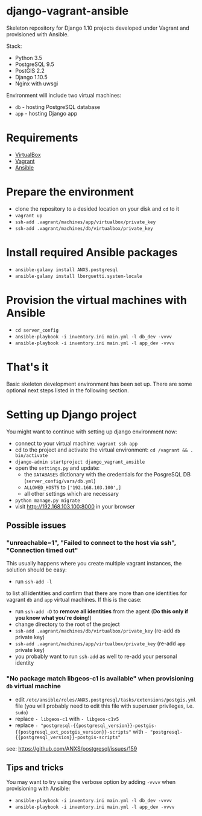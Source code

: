 # django-vagrant-ansible
Skeleton repository for Django 1.10 projects developed under Vagrant and provisioned with Ansible.

Stack:
* Python 3.5
* PostgreSQL 9.5
* PostGIS 2.2
* Django 1.10.5
* Nginx with uwsgi

Environment will include two virtual machines:
* `db` - hosting PostgreSQL database
* `app` - hosting Django app

# Requirements
* [VirtualBox](https://www.virtualbox.org/wiki/Downloads)
* [Vagrant](https://www.vagrantup.com/)
* [Ansible](https://www.ansible.com/)

# Prepare the environment
* clone the repository to a desided location on your disk and `cd` to it
* `vagrant up`
* `ssh-add .vagrant/machines/app/virtualbox/private_key`
* `ssh-add .vagrant/machines/db/virtualbox/private_key`

#  Install required Ansible packages

* `ansible-galaxy install ANXS.postgresql`
* `ansible-galaxy install lborguetti.system-locale`

# Provision the virtual machines with Ansible
* `cd server_config`
* `ansible-playbook -i inventory.ini main.yml -l db_dev -vvvv`
* `ansible-playbook -i inventory.ini main.yml -l app_dev -vvvv`

# That's it
Basic skeleton development environment has been set up.
There are some optional next steps listed in the following section.

# Setting up Django project
You might want to continue with setting up django environment now:

* connect to your virtual machine: `vagrant ssh app`
* cd to the project and activate the virtual environment: `cd /vagrant && . bin/activate`
* `django-admin startproject django_vagrant_ansible`
* open the `settings.py` and update:
  * the `DATABASES` dictionary with the credentials for the PosgreSQL DB (`server_config/vars/db.yml`)
  * `ALLOWED_HOSTS` to `['192.168.103.100',]`
  * all other settings which are necessary
* `python manage.py migrate`
* visit http://192.168.103.100:8000 in your browser


## Possible issues

### "unreachable=1", "Failed to connect to the host via ssh", "Connection timed out"
This usually happens where you create multiple vagrant instances, the solution should be easy:
* run `ssh-add -l`

to list all identities and confirm that there are more than one identities for vagrant `db` and `app` virtual machines.
If this is the case:
* run `ssh-add -D` to __remove all identities__ from the agent (__Do this only if you know what you're doing!__)
* change directory to the root of the project
* `ssh-add .vagrant/machines/db/virtualbox/private_key` (re-add `db` private key)
* `ssh-add .vagrant/machines/app/virtualbox/private_key` (re-add `app` private key)
* you probably want to run `ssh-add` as well to re-add your personal identity

### "No package match libgeos-c1 is available" when provisioning `db` virtual machine

* edit `/etc/ansible/roles/ANXS.postgresql/tasks/extensions/postgis.yml` file (you will probably need to edit this file with superuser privileges, i.e. `sudo`)
* replace `- libgeos-c1` with `- libgeos-c1v5`
* replace `- "postgresql-{{postgresql_version}}-postgis-{{postgresql_ext_postgis_version}}-scripts"` with `- "postgresql-{{postgresql_version}}-postgis-scripts"`

see: https://github.com/ANXS/postgresql/issues/159

## Tips and tricks

You may want to try using the verbose option by adding `-vvvv` when provisioning with Ansible:

* `ansible-playbook -i inventory.ini main.yml -l db_dev -vvvv`
* `ansible-playbook -i inventory.ini main.yml -l app_dev -vvvv`